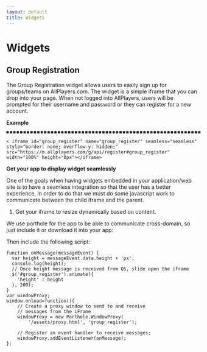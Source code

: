 ```yaml
---
layout: default
title: Widgets
---
```

<script src="https://d15emhs8isqw9l.cloudfront.net/sites/all/libraries/porthole/src/porthole.min.js" type="text/javascript"></script>
<script src="js/iframe.js" type="text/javascript"></script>
# Widgets

## Group Registration

The Group Registration widget allows users to easily sign up for groups/teams on AllPlayers.com.
The widget is a simple iframe that you can drop into your page.
When not logged into AllPlayers, users will be prompted for their username and password or they
can register for a new account.

**Example**

<iframe id="group_register" name="group_register" seamless="seamless" style="border: dashed; overflow-y: hidden;" src="https://m.allplayers.com/g/api/register#group_register" width="100%" height="0px"></iframe>
<br />

    < iframe id="group_register" name="group_register" seamless="seamless" style="border: none; overflow-y: hidden;" src="https://m.allplayers.com/g/api/register#group_register" width="100%" height="0px"></iframe>

**Get your app to display widget seamlessly**

One of the goals when having widgets embedded in your application/web site is to have a seamless
integration so that the user has a better experience, in order to do that we must do some javascript work to communicate
between the child iframe and the parent.

1. Get your iframe to resize dynamically based on content.

We use porthole for the app to be able to communicate cross-domain, so just include it or download it into your app:
    <script src="https://d15emhs8isqw9l.cloudfront.net/sites/all/libraries/porthole/src/porthole.min.js" type="text/javascript"></script>

Then include the following script:

    function onMessage(messageEvent) {
      var height = messageEvent.data.height + 'px';
      console.log(height);
      // Once height message is received from QS, slide open the iframe
      $('#group_register').animate({
        'height' : height
      }, 200);
    }
    var windowProxy;
    window.onload=function(){
        // Create a proxy window to send to and receive
        // messages from the iFrame
        windowProxy = new Porthole.WindowProxy(
            '/assets/proxy.html', 'group_register');

        // Register an event handler to receive messages;
        windowProxy.addEventListener(onMessage);
    };
